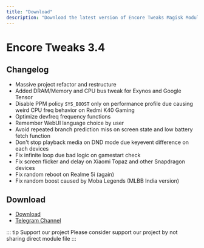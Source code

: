 ```yaml
---
title: "Download"
description: "Download the latest version of Encore Tweaks Magisk Module here"
---
```


# Encore Tweaks 3.4

## Changelog
- Massive project refactor and restructure
- Added DRAM/Memory and CPU bus tweak for Exynos and Google Tensor
- Disable PPM policy `SYS_BOOST` only on performance profile due causing weird CPU freq behavior on Redmi K40 Gaming
- Optimize devfreq frequency functions
- Remember WebUI language choice by user
- Avoid repeated branch prediction miss on screen state and low battery fetch function
- Don't stop playback media on DND mode due keyevent difference on each devices
- Fix infinite loop due bad logic on gamestart check
- Fix screen flicker and delay on Xiaomi Topaz and other Snapdragon devices
- Fix random reboot on Realme 5i (again)
- Fix random boost caused by Moba Legends (MLBB India version)

## Download
- [Download](https://safefileku.com/download/qRbEXQwK1K8g290j)
- [Telegram Channel](https://rem01schannel.t.me)

::: tip Support our project
Please consider support our project by not sharing direct module file
:::
